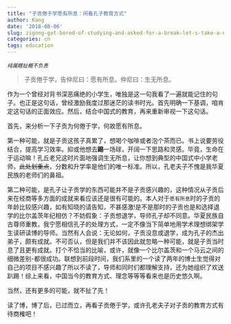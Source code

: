 ```yaml
---
title: "子贡倦于学愿有所息：闲看孔子教育方式"
author: Kang
date: '2018-08-06'
slug: zigong-got-bored-of-studying-and-asked-for-a-break-let-s-take-a-new-look-at-confucius
categories: cn
tags: education
---
```



*`纯属瞎扯概不负责`*

>子贡倦于学，告仲尼曰：愿有所息。仲尼曰：生无所息。

作为一个曾经对背书深恶痛绝的小学生，唯独是这一句我看了一遍就能记住的句子。也正是这句话，曾经激励我度过那迷茫的读书时光。首先明确一下基调，咱肯定这句话的正面效应。然后，结合中国式的教育，再来重新审视一下这句话。

首先，来分析一下子贡为何倦于学，何故愿有所息。

第一种可能，就是子贡这孩子真累了，想喝个咖啡或者泡个茶而已。书上说要劳役结合，提高学习效率。抑或他想去**踢**一场球，开阔一下思路和灵感。毕竟，生命在于运动嘛！孔丘老兄这时片面地强调生无所息，让你想到典型的中国式中小学老师，~~此处划重点~~，分数和升学率是他们的唯一标准。所以，孔老夫子不愧是我华夏民族的老师们的鼻祖。

第二种可能，是孔子让子贡学的东西可能并不是子贡感兴趣的，这种情况从子贡后来在经商等多方面的成就来看应该还是很有可能的。本人对于`愿有所息`时的子贡的年龄比较感兴趣，如有知晓的请告知，不甚感激!是不是那时的子贡也是和选择退学的比尔盖茨年纪相仿？不妨假象：子贡想退学，导师孔子却不同意。华夏民族自古尊师重教，我宁愿相信孔子的处理方式，一定不像当下简单地用学术理想绑架学生读研读博的导师。当然有人会说：无论如何，子贡没息或退学，成为孔子的杰出弟子，颇有成就。不可否认，但是我们并不该因此就忽略一种可能，就是子贡当时息了且更有成就。打个不恰当的比喻，或许，就像一个比尔盖茨和一个马云之间的细微差别-都很成功。联想到前段时间，我们系里的一个读了两年的博士生觉得对自己的项目不感兴趣了所以不读了，导师和同时们都理解支持，还为她组织了欢送趴踢！综上来看，中国当今的教育方式、理念等等等看来也是历史悠久啊。

当然，还有更多的可能，就不扯了先！

读了博，博了后，已过而立，再看子贡倦于学，或许孔老夫子对子贡的教育方式有待商榷吧！